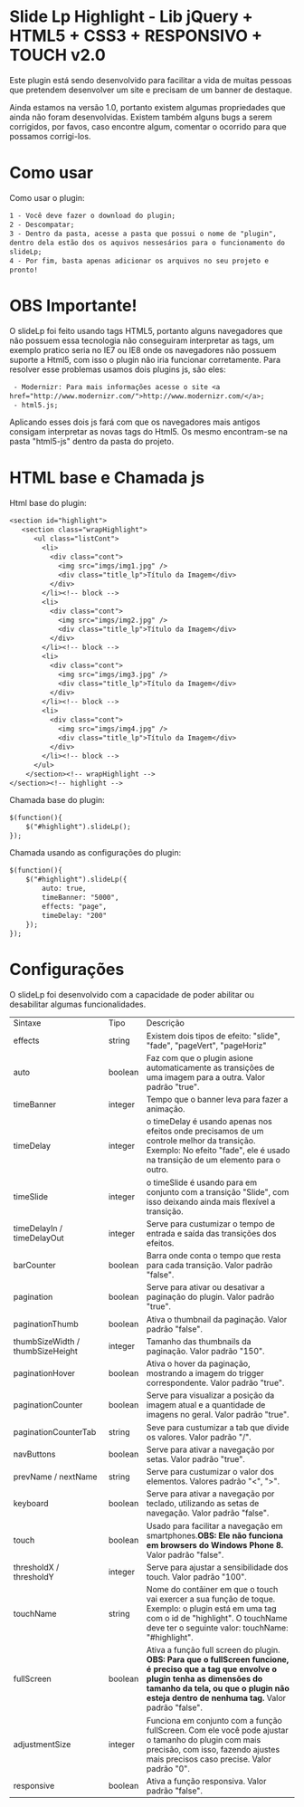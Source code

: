 Slide Lp Highlight - Lib jQuery + HTML5 + CSS3 + RESPONSIVO + TOUCH v2.0
===============================

Este plugin está sendo desenvolvido para facilitar a vida de muitas pessoas que pretendem desenvolver um site e precisam de um banner de destaque.

Ainda estamos na versão 1.0, portanto existem algumas propriedades que ainda não foram desenvolvidas. Existem também alguns bugs a serem corrigidos, por favos, caso encontre algum, comentar o ocorrido para que possamos corrigi-los.

Como usar
===============================

Como usar o plugin:

	1 - Você deve fazer o download do plugin;
	2 - Descompatar;
	3 - Dentro da pasta, acesse a pasta que possui o nome de "plugin", dentro dela estão dos os aquivos nessesários para o funcionamento do slideLp;
	4 - Por fim, basta apenas adicionar os arquivos no seu projeto e pronto!

OBS Importante!
===============================

O slideLp foi feito usando tags HTML5, portanto alguns navegadores que não possuem essa tecnologia não conseguiram interpretar as tags, um exemplo pratico seria no IE7 ou IE8 onde os navegadores não possuem suporte a Html5, com isso o plugin não iria funcionar corretamente. Para resolver esse problemas usamos dois plugins js, são eles: 

	 - Modernizr: Para mais informações acesse o site <a href="http://www.modernizr.com/">http://www.modernizr.com/</a>;
	 - html5.js;

 Aplicando esses dois js fará com que os navegadores mais antigos consigam interpretar as novas tags do Html5. Os mesmo encontram-se na pasta "html5-js" dentro da pasta do projeto.

HTML base e Chamada js
===============================

Html base do plugin:

	<section id="highlight">
       <section class="wrapHighlight">
          <ul class="listCont">
            <li>
              <div class="cont">
                <img src="imgs/img1.jpg" />
                <div class="title_lp">Título da Imagem</div>
              </div>
            </li><!-- block -->
            <li>
              <div class="cont">
                <img src="imgs/img2.jpg" />
                <div class="title_lp">Título da Imagem</div>
              </div>
            </li><!-- block -->
            <li>
              <div class="cont">
                <img src="imgs/img3.jpg" />
                <div class="title_lp">Título da Imagem</div>
              </div>
            </li><!-- block -->
            <li>
              <div class="cont">
                <img src="imgs/img4.jpg" />
                <div class="title_lp">Título da Imagem</div>
              </div>
            </li><!-- block -->
          </ul>
        </section><!-- wrapHighlight -->
    </section><!-- highlight -->

Chamada base do plugin:

	$(function(){
		$("#highlight").slideLp();
	});

Chamada usando as configurações do plugin:

 	$(function(){
		$("#highlight").slideLp({
			auto: true,
			timeBanner: "5000",
			effects: "page",
			timeDelay: "200"
		});
	});

Configurações
===============================

O slideLp foi desenvolvido com a capacidade de poder abilitar ou desabilitar algumas funcionalidades.
<table width="100%">
	<tr>	
		<td>Sintaxe</td>
		<td>Tipo</td>
		<td>Descrição</td>
	</tr>
	<tr>	
		<td>effects</td>
		<td>string</td>
		<td>Existem dois tipos de efeito: "slide", "fade", "pageVert", "pageHoriz"</td>
	</tr>
	<tr>	
		<td>auto</td>
		<td>boolean</td>
		<td>Faz com que o plugin asione automaticamente as transições de uma imagem para a outra. Valor padrão "true".</td>
	</tr>
	<tr>	
		<td>timeBanner</td>
		<td>integer</td>
		<td>Tempo que o banner leva para fazer a animação.</td>
	</tr>
	<tr>	
		<td>timeDelay</td>
		<td>integer</td>
		<td>o timeDelay é usando apenas nos efeitos onde precisamos de um controle melhor da transição. Exemplo: No efeito "fade", ele é usado na transição de um elemento para o outro.</td>
	</tr>
	<tr>	
		<td>timeSlide</td>
		<td>integer</td>
		<td>o timeSlide é usando para em conjunto com a transição "Slide", com isso deixando ainda mais flexível a transição.</td>
	</tr>
	<tr>	
		<td>timeDelayIn / timeDelayOut</td>
		<td>integer</td>
		<td>Serve para custumizar o tempo de entrada e saída das transições dos efeitos.</td>
	</tr>
	<tr>	
		<td>barCounter</td>
		<td>boolean</td>
		<td>Barra onde conta o tempo que resta para cada transição. Valor padrão "false".</td>
	</tr>
	<tr>	
		<td>pagination</td>
		<td>boolean</td>
		<td>Serve para ativar ou desativar a paginação do plugin. Valor padrão "true".</td>
	</tr>
	<tr>	
		<td>paginationThumb</td>
		<td>boolean</td>
		<td>Ativa o thumbnail da paginação. Valor padrão "false".</td>
	</tr>
	<tr>	
		<td>thumbSizeWidth / thumbSizeHeight</td>
		<td>integer</td>
		<td>Tamanho das thumbnails da paginação. Valor padrão "150".</td>
	</tr>
	<tr>	
		<td>paginationHover</td>
		<td>boolean</td>
		<td>Ativa o hover da paginação, mostrando a imagem do trigger correspondente. Valor padrão "true".</td>
	</tr>
	<tr>	
		<td>paginationCounter</td>
		<td>boolean</td>
		<td>Serve para visualizar a posição da imagem atual e a quantidade de imagens no geral. Valor padrão "true".</td>
	</tr>
	<tr>	
		<td>paginationCounterTab</td>
		<td>string</td>
		<td>Seve para custumizar a tab que divide os valores. Valor padrão "/".</td>
	</tr>
	<tr>	
		<td>navButtons</td>
		<td>boolean</td>
		<td>Serve para ativar a navegação por setas. Valor padrão "true".</td>
	</tr>
	<tr>	
		<td>prevName / nextName</td>
		<td>string</td>
		<td>Serve para custumizar o valor dos elementos. Valores padrão "<", ">".</td>
	</tr>
	<tr>	
		<td>keyboard</td>
		<td>boolean</td>
		<td>Serve para ativar a navegação por teclado, utilizando as setas de navegação. Valor padrão "false".</td>
	</tr>
	<tr>	
		<td>touch</td>
		<td>boolean</td>
		<td>Usado para facilitar a navegação em smartphones.<b>OBS: Ele não funciona em browsers do Windows Phone 8.</b> Valor padrão "false".</td>
	</tr>
	<tr>	
		<td>thresholdX / thresholdY</td>
		<td>integer</td>
		<td>Serve para ajustar a sensibilidade dos touch.</b> Valor padrão "100".</td>
	</tr>
	<tr>	
		<td>touchName</td>
		<td>string</td>
		<td>Nome do contâiner em que o touch vai exercer a sua função de toque.</b> Exemplo: o plugin está em uma tag com o id de "highlight". O touchName deve ter o seguinte valor: touchName: "#highlight".</td>
	</tr>
	<tr>	
		<td>fullScreen</td>
		<td>boolean</td>
		<td>Ativa a função full screen do plugin. <b>OBS: Para que o fullScreen funcione, é preciso que a tag que envolve o plugin tenha as dimensões do tamanho da tela, ou que o plugin não esteja dentro de nenhuma tag.</b> Valor padrão "false".</td>
	</tr>
	<tr>	
		<td>adjustmentSize</td>
		<td>integer</td>
		<td>Funciona em conjunto com a função fullScreen. Com ele você pode ajustar o tamanho do plugin com mais precisão, com isso, fazendo ajustes mais precisos caso precise.</b> Valor padrão "0".</td>
	</tr>
	<tr>	
		<td>responsive</td>
		<td>boolean</td>
		<td>Ativa a função responsiva. Valor padrão "false".</td>
	</tr>
</table>
